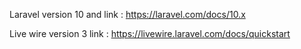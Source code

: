 Laravel version 10 and 
link : https://laravel.com/docs/10.x

Live wire version 3
link : https://livewire.laravel.com/docs/quickstart
